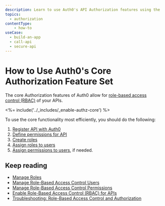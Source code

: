 ```yaml
---
description: Learn to use Auth0's API Authorization features using the Management Dashboard.
topics:
  - authorization
contentType: 
    - how-to
useCase:
  - build-an-app
  - call-api
  - secure-api
---
```

# How to Use Auth0's Core Authorization Feature Set

The core Authorization features of Auth0 allow for [role-based access control (RBAC)](/authorization/concepts/rbac) of your APIs. 

<%= include('../_includes/_enable-authz-core') %>

To use the core functionality most efficiently, you should do the following:

1. [Register API with Auth0](/architecture-scenarios/mobile-api/part-2#create-the-api)
2. [Define permissions for API](/dashboard/guides/apis/add-permissions-apis)
3. [Create roles](/dashboard/guides/roles/create-roles)
4. [Assign roles to users](/dashboard/guides/users/assign-roles-users)
5. [Assign permissions to users](/dashboard/guides/users/assign-permissions-users), if needed.

## Keep reading
- [Manage Roles](/authorization/guides/manage-roles)
- [Manage Role-Based Access Control Users](/authorization/guides/manage-users)
- [Manage Role-Based Access Control Permissions](/authorization/guides/manage-permissions)
- [Enable Role-Based Access Control (RBAC) for APIs](/dashboard/guides/apis/enable-rbac)
- [Troubleshooting: Role-Based Access Control and Authorization](/authorization/concepts/troubleshooting)


